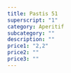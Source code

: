 ```yaml
---
title: Pastis 51
superscript: "1"
category: Aperitif
subcategory: ""
description: ""
price1: "2,2"
price2: ""
price3: ""
---
```

